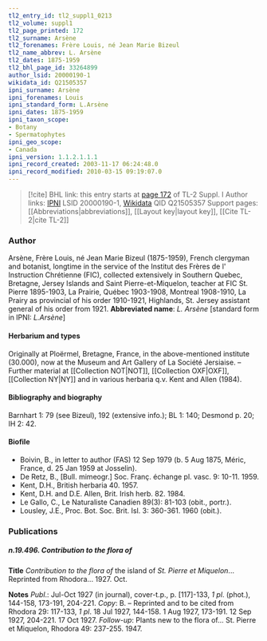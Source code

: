 ```yaml
---
tl2_entry_id: tl2_suppl1_0213
tl2_volume: suppl1
tl2_page_printed: 172
tl2_surname: Arsène
tl2_forenames: Frère Louis, né Jean Marie Bizeul
tl2_name_abbrev: L. Arsène
tl2_dates: 1875-1959
tl2_bhl_page_id: 33264899
author_lsid: 20000190-1
wikidata_id: Q21505357
ipni_surname: Arsène
ipni_forenames: Louis
ipni_standard_form: L.Arsène
ipni_dates: 1875-1959
ipni_taxon_scope: 
- Botany
- Spermatophytes
ipni_geo_scope: 
- Canada
ipni_version: 1.1.2.1.1.1
ipni_record_created: 2003-11-17 06:24:48.0
ipni_record_modified: 2010-03-15 09:19:07.0
---
```


> [!cite] BHL link: this entry starts at [page 172](https://www.biodiversitylibrary.org/page/33264899) of TL-2 Suppl. I
> Author links: [IPNI](https://www.ipni.org/a/20000190-1) LSID 20000190-1, [Wikidata](https://www.wikidata.org/wiki/Q21505357) QID Q21505357
> Support pages: [[Abbreviations|abbreviations]], [[Layout key|layout key]], [[Cite TL-2|cite TL-2]]

### Author

Arsène, Frère Louis, né Jean Marie Bizeul (1875-1959), French clergyman and botanist, longtime in the service of the Institut des Frères de l' Instruction Chrétienne (FIC), collected extensively in Southern Quebec, Bretagne, Jersey Islands and Saint Pierre-et-Miquelon, teacher at FIC St. Pierre 1895-1903, La Prairie, Québec 1903-1908, Montreal 1908-1910, La Prairy as provincial of his order 1910-1921, Highlands, St. Jersey assistant general of his order from 1921. 
**Abbreviated name**: *L. Arsène* \[standard form in IPNI: *L.Arsène*\]

#### Herbarium and types

Originally at Ploërmel, Bretagne, France, in the above-mentioned institute (30.000), now at the Museum and Art Gallery of La Société Jersiaise. – Further material at [[Collection NOT|NOT]], [[Collection OXF|OXF]], [[Collection NY|NY]] and in various herbaria q.v. Kent and Allen (1984).

#### Bibliography and biography

Barnhart 1: 79 (see Bizeul), 192 (extensive info.); BL 1: 140; Desmond p. 20; IH 2: 42.

#### Biofile

- Boivin, B., in letter to author (FAS) 12 Sep 1979 (b. 5 Aug 1875, Méric, France, d. 25 Jan 1959 at Josselin).
- De Retz, B., \[Bull. mimeogr.\] Soc. Franç. échange pl. vasc. 9: 10-11. 1959.
- Kent, D.H., British herbaria 40. 1957.
- Kent, D.H. and D.E. Allen, Brit. Irish herb. 82. 1984.
- Le Gallo, C., Le Naturaliste Canadien 89(3): 81-103 (obit., portr.).
- Lousley, J.E., Proc. Bot. Soc. Brit. Isl. 3: 360-361. 1960 (obit.).

### Publications

##### n.19.496. Contribution to the flora of

**Title**
*Contribution to the flora of* the island of *St. Pierre et Miquelon*... Reprinted from Rhodora... 1927. Oct.

**Notes**
*Publ*.: Jul-Oct 1927 (in journal), cover-t.p., p. \[117\]-133, *1 pl*. (phot.), 144-158, 173-191, 204-221. *Copy*: B. – Reprinted and to be cited from Rhodora 29: 117-133, *1 pl*. 18 Jul 1927, 144-158. 1 Aug 1927, 173-191. 12 Sep 1927, 204-221. 17 Oct 1927.
*Follow-up*: Plants new to the flora of... St. Pierre et Miquelon, Rhodora 49: 237-255. 1947.

